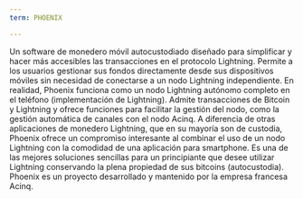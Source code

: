 ```yaml
---
term: PHOENIX

---
```

Un software de monedero móvil autocustodiado diseñado para simplificar y hacer más accesibles las transacciones en el protocolo Lightning. Permite a los usuarios gestionar sus fondos directamente desde sus dispositivos móviles sin necesidad de conectarse a un nodo Lightning independiente. En realidad, Phoenix funciona como un nodo Lightning autónomo completo en el teléfono (implementación de Lightning). Admite transacciones de Bitcoin y Lightning y ofrece funciones para facilitar la gestión del nodo, como la gestión automática de canales con el nodo Acinq. A diferencia de otras aplicaciones de monedero Lightning, que en su mayoría son de custodia, Phoenix ofrece un compromiso interesante al combinar el uso de un nodo Lightning con la comodidad de una aplicación para smartphone. Es una de las mejores soluciones sencillas para un principiante que desee utilizar Lightning conservando la plena propiedad de sus bitcoins (autocustodia). Phoenix es un proyecto desarrollado y mantenido por la empresa francesa Acinq.